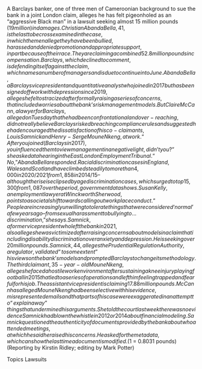A Barclays banker, one of three men of Cameroonian background to sue the bank in a joint London claim, alleges he has felt pigeonholed as an “aggressive Black man” in a lawsuit seeking almost 15 million pounds ($19 million) in damages.
Christian Abanda Bella, 41, is the last to be cross examined in the case, in which the men allege they have been bullied, harassed and denied promotion and appropriate support, in part because of their race. They are claiming a combined 52.8 million pounds in compensation.
Barclays, which declined to comment, is defending itself against the claim, which names a number of managers and is due to continue into June.
Abanda Bella, a Barclays vice president and quantitative analyst who joined in 2017 but has been signed off work with depression since 2019, alleges he felt ostracized after formally raising a series of concerns, that included worries about the bank’s risk management models.
But Claire McCann, a lawyer for Barclays, alleged on Tuesday that he had been confrontational and over-reaching, did not really believe Barclays risked breaching compliance rules and suggested he had encouraged the dissatisfaction of his co-claimants, Louis Samnick and Henry-Serge Moune Nkeng, at work.
“After you joined (Barclays in 2017), you influenced them to view management in a negative light, didn’t you?” she asked at a hearing in the East London Employment Tribunal.
“No,” Abanda Bella responded.
Racial discrimination cases in England, Wales and Scotland have climbed steadily to more than 4,000 in 2020/2021 from 1,858 in 2014/15 – although the rise is eclipsed by age discrimination cases, which surged to top 15,300 from 1,087 over the period, government data shows.
Susan Kelly, an employment lawyer at Winckworth Sherwood, points to a societal shift towards calling out workplace conduct. “People are increasingly unwilling to tolerate things that were considered ‘normal’ a few years ago – from sexual harassment to bullying to … discrimination,” she says.
Samnick, a former vice president who left the bank in 2021, also alleges he was victimized after raising concerns about models in a claim that including disability discrimination over anxiety and depression. He is seeking over 20 million pounds.
Samnick, 44, alleges the Prudential Regulation Authority, a regulator, validated “to some extent” his views on the bank’s models and prompted Barclays to change its methodology.
The third claimant, 35-year-old Moune Nkeng, alleges he faced a hostile work environment after sustaining a knee injury playing football in 2015 that led to a series of operations and left him feeling trapped and fearful for his job. The assistant vice president is claiming 17.88 million pounds.
McCann has alleged Moune Nkeng had been selective with his evidence, misrepresented emails and that parts of his case were exaggerated in an attempt to “explain away” things that undermined his arguments.
She told the court last week there was no evidence Samnick had blown the whistle in 2012 or 2014 about financial modeling.
Samnick questioned the authenticity of documents provided by the bank about who attended meetings, at which he said he raised his concerns. He asked for the metadata, which can show the last time a document is modified.
($1 = 0.8031 pounds)
(Reporting by Kirstin Ridley; editing by Mark Potter)

Topics
Lawsuits
